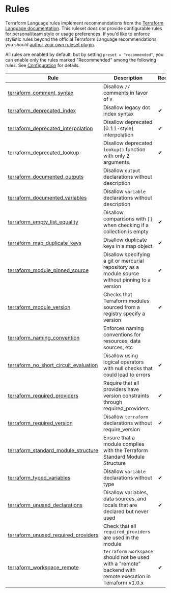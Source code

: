 # Rules

Terraform Language rules implement recommendations from the [Terraform Language documentation](https://www.terraform.io/language). This ruleset _does not_ provide configurable rules for personal/team style or usage preferences. If you'd like to enforce stylistic rules beyond the official Terraform Language recommendations, you should [author your own ruleset plugin](https://github.com/terraform-linters/tflint/blob/master/docs/developer-guide/plugins.md).

All rules are enabled by default, but by setting `preset = "recommended"`, you can enable only the rules marked "Recommended" among the following rules. See [Configuration](../configuration.md) for details.

|Rule|Description|Recommended|
| --- | --- | --- |
|[terraform_comment_syntax](terraform_comment_syntax.md)|Disallow `//` comments in favor of `#`||
|[terraform_deprecated_index](terraform_deprecated_index.md)|Disallow legacy dot index syntax|✔|
|[terraform_deprecated_interpolation](terraform_deprecated_interpolation.md)|Disallow deprecated (0.11-style) interpolation|✔|
|[terraform_deprecated_lookup](terraform_deprecated_lookup.md)|Disallow deprecated `lookup()` function with only 2 arguments.|✔|
|[terraform_documented_outputs](terraform_documented_outputs.md)|Disallow `output` declarations without description||
|[terraform_documented_variables](terraform_documented_variables.md)|Disallow `variable` declarations without description||
|[terraform_empty_list_equality](terraform_empty_list_equality.md)|Disallow comparisons with `[]` when checking if a collection is empty|✔|
|[terraform_map_duplicate_keys](terraform_map_duplicate_keys.md)|Disallow duplicate keys in a map object|✔|
|[terraform_module_pinned_source](terraform_module_pinned_source.md)|Disallow specifying a git or mercurial repository as a module source without pinning to a version|✔|
|[terraform_module_version](terraform_module_version.md)|Checks that Terraform modules sourced from a registry specify a version|✔|
|[terraform_naming_convention](terraform_naming_convention.md)|Enforces naming conventions for resources, data sources, etc||
|[terraform_no_short_circuit_evaluation](terraform_no_short_circuit_evaluation.md)|Disallow using logical operators with null checks that could lead to errors|✔|
|[terraform_required_providers](terraform_required_providers.md)|Require that all providers have version constraints through required_providers|✔|
|[terraform_required_version](terraform_required_version.md)|Disallow `terraform` declarations without require_version|✔|
|[terraform_standard_module_structure](terraform_standard_module_structure.md)|Ensure that a module complies with the Terraform Standard Module Structure||
|[terraform_typed_variables](terraform_typed_variables.md)|Disallow `variable` declarations without type|✔|
|[terraform_unused_declarations](terraform_unused_declarations.md)|Disallow variables, data sources, and locals that are declared but never used|✔|
|[terraform_unused_required_providers](terraform_unused_required_providers.md)|Check that all `required_providers` are used in the module||
|[terraform_workspace_remote](terraform_workspace_remote.md)|`terraform.workspace` should not be used with a "remote" backend with remote execution in Terraform v1.0.x|✔|
